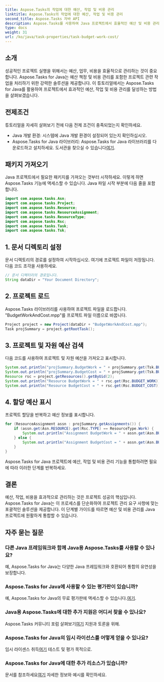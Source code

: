 ```yaml
---
title: Aspose.Tasks의 작업에 대한 예산, 작업 및 비용 관리
linktitle: Aspose.Tasks의 작업에 대한 예산, 작업 및 비용 관리
second_title: Aspose.Tasks 자바 API
description: Aspose.Tasks를 사용하여 Java 프로젝트에서 효율적인 예산 및 비용 관리를 활용하세요. 원활한 통합을 위한 단계별 지침을 살펴보세요.
type: docs
weight: 31
url: /ko/java/task-properties/task-budget-work-cost/
---
```

## 소개
성공적인 프로젝트 실행을 위해서는 예산, 업무, 비용을 효율적으로 관리하는 것이 중요합니다. Aspose.Tasks for Java는 예산 책정 및 비용 관리를 포함한 프로젝트 관련 작업을 처리하기 위한 강력한 솔루션을 제공합니다. 이 튜토리얼에서는 Aspose.Tasks for Java를 활용하여 프로젝트에서 효과적인 예산, 작업 및 비용 관리를 달성하는 방법을 살펴보겠습니다.
## 전제조건
튜토리얼을 자세히 살펴보기 전에 다음 전제 조건이 충족되었는지 확인하세요.
- Java 개발 환경: 시스템에 Java 개발 환경이 설정되어 있는지 확인하십시오.
-  Aspose.Tasks for Java 라이브러리: Aspose.Tasks for Java 라이브러리를 다운로드하고 설치하세요. 도서관을 찾으실 수 있습니다[여기](https://releases.aspose.com/tasks/java/).
## 패키지 가져오기
Java 프로젝트에서 필요한 패키지를 가져오는 것부터 시작하세요. 이렇게 하면 Aspose.Tasks 기능에 액세스할 수 있습니다. Java 파일 시작 부분에 다음 줄을 포함합니다.
```java
import com.aspose.tasks.Asn;
import com.aspose.tasks.Project;
import com.aspose.tasks.Resource;
import com.aspose.tasks.ResourceAssignment;
import com.aspose.tasks.ResourceType;
import com.aspose.tasks.Rsc;
import com.aspose.tasks.Task;
import com.aspose.tasks.Tsk;
```
## 1. 문서 디렉토리 설정
문서 디렉토리의 경로를 설정하여 시작하십시오. 여기에 프로젝트 파일이 저장됩니다. 다음 코드 조각을 사용하세요.
```java
// 문서 디렉터리의 경로입니다.
String dataDir = "Your Document Directory";
```
## 2. 프로젝트 로드
Aspose.Tasks 라이브러리를 사용하여 프로젝트 파일을 로드합니다. "BudgetWorkAndCost.mpp"를 프로젝트 파일 이름으로 바꿉니다.
```java
Project project = new Project(dataDir + "BudgetWorkAndCost.mpp");
Task projSummary = project.getRootTask();
```
## 3. 프로젝트 및 자원 예산 검색
다음 코드를 사용하여 프로젝트 및 자원 예산을 가져오고 표시합니다.
```java
System.out.println("projSummary.BudgetWork = " + projSummary.get(Tsk.BUDGET_WORK));
System.out.println("projSummary.BudgetCost = " + projSummary.get(Tsk.BUDGET_COST));
Resource rsc = project.getResources().getByUid(2);
System.out.println("Resource BudgetWork = " + rsc.get(Rsc.BUDGET_WORK));
System.out.println("Resource BudgetCost = " + rsc.get(Rsc.BUDGET_COST));
```
## 4. 할당 예산 표시
프로젝트 할당을 반복하고 예산 정보를 표시합니다.
```java
for (ResourceAssignment assn : projSummary.getAssignments()) {
    if (assn.get(Asn.RESOURCE).get(Rsc.TYPE) == ResourceType.Work) {
        System.out.println("Assignment BudgetWork = " + assn.get(Asn.BUDGET_WORK));
    } else {
        System.out.println("Assignment BudgetCost = " + assn.get(Asn.BUDGET_COST));
    }
}
```
Aspose.Tasks for Java 프로젝트에 예산, 작업 및 비용 관리 기능을 통합하려면 필요에 따라 이러한 단계를 반복하세요.
## 결론
예산, 작업, 비용을 효과적으로 관리하는 것은 프로젝트 성공의 핵심입니다. Aspose.Tasks for Java는 이 프로세스를 단순화하여 프로젝트 관리 요구 사항에 맞는 포괄적인 솔루션을 제공합니다. 이 단계별 가이드를 따르면 예산 및 비용 관리를 Java 프로젝트에 원활하게 통합할 수 있습니다.
## 자주 묻는 질문
### 다른 Java 프레임워크와 함께 Java용 Aspose.Tasks를 사용할 수 있나요?
예, Aspose.Tasks for Java는 다양한 Java 프레임워크와 호환되어 통합의 유연성을 보장합니다.
### Aspose.Tasks for Java에 사용할 수 있는 평가판이 있습니까?
 예, Aspose.Tasks for Java의 무료 평가판에 액세스할 수 있습니다.[여기](https://releases.aspose.com/).
### Java용 Aspose.Tasks에 대한 추가 지원은 어디서 찾을 수 있나요?
 Aspose.Tasks 커뮤니티 포럼 살펴보기[여기](https://forum.aspose.com/c/tasks/15) 지원과 토론을 위해.
### Aspose.Tasks for Java의 임시 라이선스를 어떻게 얻을 수 있나요?
 임시 라이센스 취득[여기](https://purchase.aspose.com/temporary-license/) 테스트 및 평가 목적으로.
### Aspose.Tasks for Java에 대한 추가 리소스가 있습니까?
 문서를 참조하세요[여기](https://reference.aspose.com/tasks/java/) 자세한 정보와 예시를 확인하세요.
